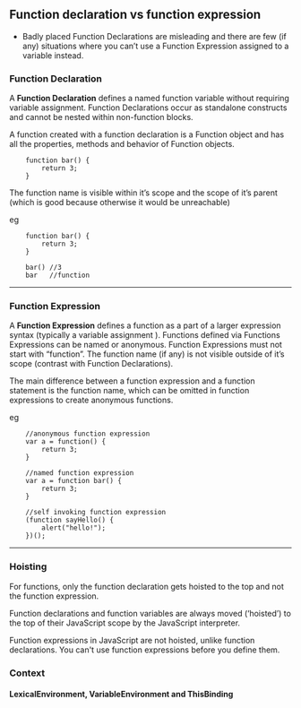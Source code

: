 ## Function declaration vs function expression

* Badly placed Function Declarations are misleading and there are few (if any) situations where you can’t use a Function Expression assigned to a variable instead.


### Function Declaration

A **Function Declaration** defines a named function variable without requiring variable assignment. Function Declarations occur as standalone constructs and cannot be nested within non-function blocks.

A function created with a function declaration is a Function object and has all the properties, methods and behavior of Function objects.

```
    function bar() {
        return 3;
    }
```
The function name is visible within it’s scope and the scope of it’s parent (which is good because otherwise it would be unreachable)

eg

```
    function bar() {
        return 3;
    }
    
    bar() //3
    bar   //function
```
---

### Function Expression

A **Function Expression** defines a function as a part of a larger expression syntax (typically a variable assignment ). Functions defined via Functions Expressions can be named or anonymous. Function Expressions must not start with “function”. The function name (if any) is not visible outside of it’s scope (contrast with Function Declarations).

The main difference between a function expression and a function statement is the function name, which can be omitted in function expressions to create anonymous functions. 

eg

```
    //anonymous function expression
    var a = function() {
        return 3;
    }
    
    //named function expression
    var a = function bar() {
        return 3;
    }
    
    //self invoking function expression
    (function sayHello() {
        alert("hello!");
    })();

```
---

### Hoisting


For functions, only the function declaration gets hoisted to the top and not the function expression.

Function declarations and function variables are always moved (‘hoisted’) to the top of their JavaScript scope by the JavaScript interpreter.

Function expressions in JavaScript are not hoisted, unlike function declarations. You can't use function expressions before you define them.


### Context

#### LexicalEnvironment, VariableEnvironment and ThisBinding
